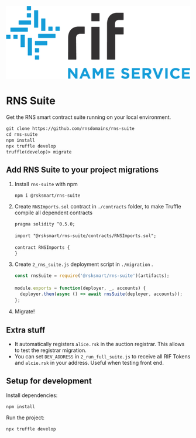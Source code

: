 <img src="/logo.png" alt="logo" height="200" />

# RNS Suite

Get the RNS smart contract suite running on your local environment.

```
git clone https://github.com/rnsdomains/rns-suite
cd rns-suite
npm install
npx truffle develop
truffle(develop)> migrate
```

## Add RNS Suite to your project migrations

1. Install `rns-suite` with npm

    ```
    npm i @rsksmart/rns-suite
    ```

2. Create `RNSImports.sol` contract in `./contracts` folder, to make Truffle compile all dependent contracts

    ```solidity
    pragma solidity ^0.5.0;

    import "@rsksmart/rns-suite/contracts/RNSImports.sol";

    contract RNSImports {
    }
    ```

3. Create `2_rns_suite.js` deployment script in `./migration` .

    ```js
    const rnsSuite = require('@rsksmart/rns-suite')(artifacts);

    module.exports = function(deployer, _, accounts) {
      deployer.then(async () => await rnsSuite(deployer, accounts));
    };
    ```

4. Migrate!

## Extra stuff

- It automatically registers `alice.rsk` in the auction registrar. This allows to test the registrar migration.
- You can set `DEV_ADDRESS` in `2_run_full_suite.js` to receive all RIF Tokens and `alcie.rsk` in your address. Useful when testing front end.

## Setup for development

Install dependencies:

```
npm install
```

Run the project:
```
npx truffle develop
```
